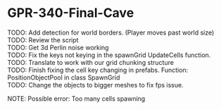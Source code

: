 # GPR-340-Final-Cave

TODO: Add detection for world borders. (Player moves past world size)
<br />
TODO: Review the script
<br />
TODO: Get 3d Perlin noise working
<br />
TODO: Fix the keys not keying in the spawnGrid UpdateCells function. 
<br />
TODO: Translate to work with our grid chunking structure
<br />
TODO: Finish fixing the cell key changing in prefabs. Function: PositionObjectPool in class SpawnGrid
<br />
TODO: Change the objects to bigger meshes to fix fps issue.
<br />

NOTE: Possible error: Too many cells spawning
